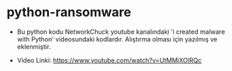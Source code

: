 # python-ransomware

- Bu python kodu NetworkChuck youtube kanalındaki 'i created malware with Python' videosundaki kodlardır. Alıştırma olması için yazılmış ve eklenmiştir.

- Video Linki: https://www.youtube.com/watch?v=UtMMjXOlRQc
